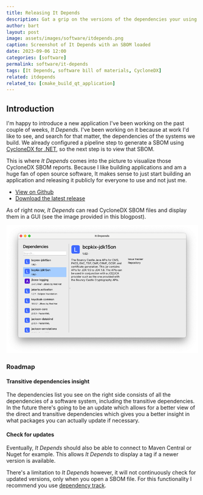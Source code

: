 ```yaml
---
title: Releasing It Depends
description: Gat a grip on the versions of the dependencies your using by visualizing a generated CycloneDX SBOM file.
author: bart
layout: post
image: assets/images/software/itdepends.png
caption: Screenshot of It Depends with an SBOM loaded
date: 2023-09-06 12:00
categories: [software]
permalink: software/it-depends
tags: [It Depends, software bill of materials, CycloneDX]
related: itdepends
related_to: [cmake_build_qt_application]
---
```


## Introduction

I'm happy to introduce a new application I've been working on the past couple of weeks, _It Depends_. I've been working on it because at work I'd like to see, and search for that matter, the dependencies of the systems we build. We already configured a pipeline step to generate a SBOM using [CycloneDX for .NET](https://github.com/CycloneDX/cyclonedx-dotnet), so the next step is to view that SBOM.

This is where _It Depends_ comes into the picture to visualize those CycloneDX SBOM reports. Because I like building applications and am a huge fan of open source software, It makes sense to just start building an application and releasing it publicly for everyone to use and not just me.

* [View on Github](https://github.com/bartkessels/it-depends)
* [Download the latest release](https://github.com/bartkessels/it-depends/releases/latest)

As of right now, _It Depends_ can read CycloneDX SBOM files and display them in a GUI (see the image provided in this blogpost).

![itdepends.png](../../assets/images/software/itdepends-screenshot.png)

### Roadmap

#### Transitive dependencies insight

The dependencies list you see on the right side consists of all the dependencies of a software system, including the transitive dependencies. In the future there's going to be an update which allows for a better view of the direct and transitive dependencies which gives you a better insight in what packages you can actually update if necessary.

#### Check for updates

Eventually, _It Depends_ should also be able to connect to Maven Central or Nuget for example. This allows _It Depends_ to display a tag if a newer version is available.

There's a limitation to _It Depends_ however, it will not continuously check for updated versions, only when you open a SBOM file. For this functionality I recommend you use [dependency track](https://dependencytrack.org).